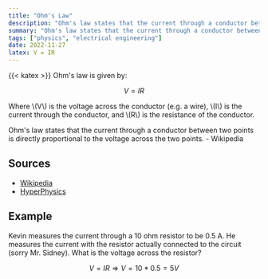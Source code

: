 ```yaml
---
title: "Ohm's Law"
description: "Ohm's law states that the current through a conductor between two points is directly proportional to the voltage across the two points."
summary: "Ohm's law states that the current through a conductor between two points is directly proportional to the voltage across the two points."
tags: ["physics", "electrical engineering"]
date: 2022-11-27
latex: V = IR
---
```


{{< katex >}}
Ohm's law is given by:

$$V = IR$$

Where
\\(V\\) is the voltage across the conductor (e.g. a wire),
\\(I\\) is the current through the conductor, and
\\(R\\) is the resistance of the conductor.

Ohm's law states that the current through a conductor between two points is directly proportional to the voltage across the two points. - Wikipedia

## Sources
- [Wikipedia](https://en.wikipedia.org/wiki/Ohm%27s_law)
- [HyperPhysics](http://hyperphysics.phy-astr.gsu.edu/hbase/electric/ohmlaw.html)

## Example

Kevin measures the current through a 10 ohm resistor to be 0.5 A. He measures the current with the resistor actually connected to the circuit (sorry Mr. Sidney). What is the voltage across the resistor?

$$ V = IR \Longrightarrow V = 10 * 0.5 = 5V $$


